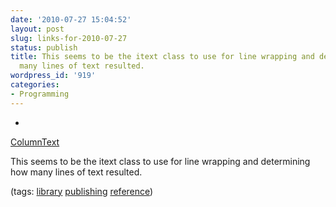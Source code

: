 ```yaml
---
date: '2010-07-27 15:04:52'
layout: post
slug: links-for-2010-07-27
status: publish
title: This seems to be the itext class to use for line wrapping and determining how
  many lines of text resulted.
wordpress_id: '919'
categories:
- Programming
---
```


  *


[ColumnText](http://api.itextpdf.com/com/itextpdf/text/pdf/ColumnText.html)


This seems to be the itext class to use for line wrapping and determining how many lines of text resulted.


(tags: [library](http://delicious.com/eob/library) [publishing](http://delicious.com/eob/publishing) [reference](http://delicious.com/eob/reference))



